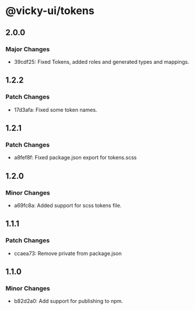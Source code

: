# @vicky-ui/tokens

## 2.0.0

### Major Changes

- 39cdf25: Fixed Tokens, added roles and generated types and mappings.

## 1.2.2

### Patch Changes

- 17d3afa: Fixed some token names.

## 1.2.1

### Patch Changes

- a8fef8f: Fixed package.json export for tokens.scss

## 1.2.0

### Minor Changes

- a69fc8a: Added support for scss tokens file.

## 1.1.1

### Patch Changes

- ccaea73: Remove private from package.json

## 1.1.0

### Minor Changes

- b82d2a0: Add support for publishing to npm.
